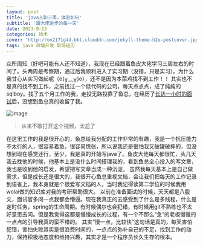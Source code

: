 ```yaml
---
layout: post
title: 'java入职三周，体验如何'
subtitle: '跟大佬进步的每一天'
date: 2023-9-13
categories: 技术 
cover: 'http://on2171g4d.bkt.clouddn.com/jekyll-theme-h2o-postcover.jpg'
tags: java 后端开发 职场经历
---
```


  众所周知（好吧可能有人还不知道），我现在已经跟着鱼皮大佬学习三周左右的时间了。头两周是考察期，通过后我顺利进入了实习期（没错，只是实习）。为什么我甘心从实习做起呢（o(╥﹏╥)o），还不是因为本菜鸡找不到工作！！
  其实也不是真的找不到工作，之前找过一个低代码的公司，每天点点点，成了纯纯的sqlboy。找了五个月工作的我，走投无路投靠了鱼总，在经历了[长达一小时的面试]((https://www.bilibili.com/video/BV1Gj411m71P/?spm_id_from=333.999.0.0))后，没想到鱼总真的收留了我。
  
  ![image](https://github.com/Stringzwb/Stringzwb.github.io/assets/103347797/67341876-34de-41ce-a73f-82d8f94ef67e)

> 从来不敢打开这个视频，太尬了<br />

  在这里工作的我是很开心的，鱼总给我分配的工作非常的有趣，我是一个抗压能力不太行的人，很容易着急，很容易慌张，所以说我还是很怕我又破罐破摔的，但没想到现在感觉还行，至少，我是真的开始写java了。鱼皮大佬每天都很忙，头几天我去找他的时候，他基本上是没什么时间搭理我的，看到鱼总全心投入的写文章，我也是收到他的启发，希望把写文章当成一种沉淀。
  虽然我每天基本上是自己做需求，但是成长还是很大的，我很开心鱼总重视文档，会让我们把每天的工作记录到语雀上，我本身就是个很爱写文档的人，当时我记得读第二学位的时候我用wolai做的知识库对我的考研帮助很大。
  以前在准备面试的时候，天天都是八股文，面试官多问一点我都会懵逼。现在我真正的去感受到了什么是多线程，什么是定时任务，spring的生命周期。有时候偶尔也会犯错，有时候用git不熟练也不太好意思去问。但是我觉得这都是慢慢成长的过程，有一个不那么“急”的老板慢慢的一点点的引导我真的蛮不错的。
  其实“慢一点，比较快”这句话是真的，每天害怕犯错，害怕失败其实是很浪费时间的，一点点的弥补自己的不足，找到工作的动力，保持积极地态度和维持兴趣，其实才是一个程序员长久生存的根本。
